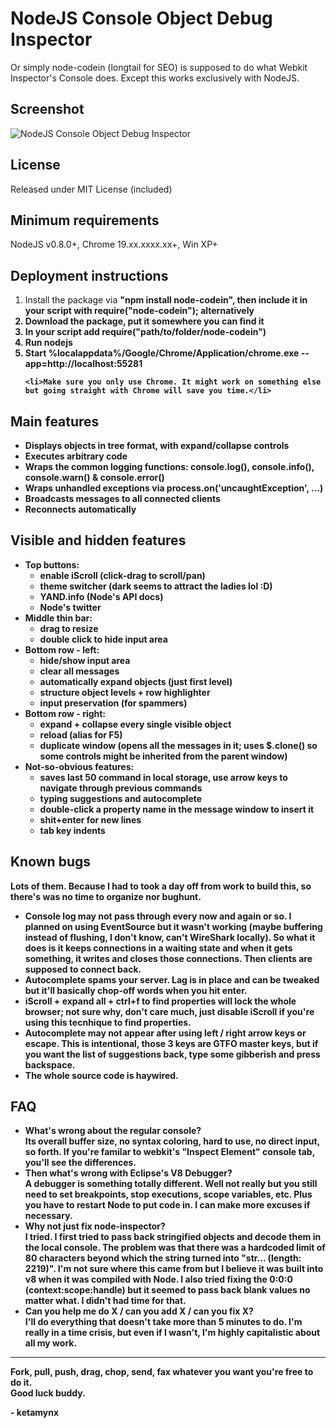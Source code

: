<h1>NodeJS Console Object Debug Inspector </h1>
<p>Or simply node-codein (longtail for SEO) is supposed to do what Webkit Inspector's Console does. Except this works exclusively with NodeJS.</p>
<h2>Screenshot</h2>

<img src="https://github.com/ketamynx/node-codein/raw/master/images/screenshot.png" alt="NodeJS Console Object Debug Inspector" /> 

<h2>License</h2>
<p>Released under MIT License (included)</p>

<h2>Minimum requirements</h2>
<p>NodeJS v0.8.0+, Chrome 19.xx.xxxx.xx+, Win XP+</p>
<h2>Deployment instructions</h2>
<ol>
	<li>Install the package via <b>&quot;npm install node-codein&quot;<b>, then include it in your script with require(&quot;node-codein&quot;); alternatively</li>
	<li>Download the package, put it somewhere you can find it</li>
	<li>In your script add require(&quot;path/to/folder/node-codein&quot;)</li>
	<li>Run nodejs</li>
	<li>Start <b>%localappdata%/Google/Chrome/Application/chrome.exe --app=http://localhost:55281</b></li>
	
	<li>Make sure you only use Chrome. It might work on something else but going straight with Chrome will save you time.</li>
</ol>


<h2>Main features</h2>

<ul>
	<li>Displays objects in tree format, with expand/collapse controls</li>
	<li>Executes arbitrary code</li>
	<li>Wraps the common logging functions: console.log(), console.info(), console.warn() &amp; console.error()</li>
	<li>Wraps unhandled exceptions via process.on('uncaughtException', ...)</li>
	<li>Broadcasts messages to all connected clients</li>
	<li>Reconnects automatically</li>
</ul>
<h2>Visible and hidden features</h2>

<ul>
	<li><b>Top buttons:</b> <ul>
		<li>enable iScroll (click-drag to scroll/pan)
		<li>theme switcher (dark seems to attract the ladies lol :D)		
		<li>YAND.info (Node's API docs) 		
		<li>Node's twitter
		</ul>
	</li>
	<li><b>Middle thin bar: </b>
		<ul>
			<li>drag to resize</li>
			<li>double click to hide input area</li>
		</ul>
	</li>
	<li><b>Bottom row - left: </b>
		<ul>
			<li>hide/show input area</li>
			<li>clear all messages</li>
			<li> automatically expand objects (just first level)</li>
			<li> structure object levels + row highlighter</li>
			<li> input preservation (for spammers)</li>
		</ul>
	</li>
	<li><b>Bottom row - right: </b>
		<ul>
			<li>expand + collapse every single visible object</li>
			<li> reload (alias for F5)</li>
			<li> duplicate window (opens all the messages in it; uses $.clone() so some controls might be inherited from the parent window)</li>
		</ul>
	</li>
	<li><b>Not-so-obvious features:</b>
		<ul>
			<li>saves last 50 command in local storage, use arrow keys to navigate through previous commands</li>
			<li>typing suggestions and autocomplete</li>
			<li>double-click a property name in the message window to insert it</li>
			<li>shit+enter for new lines			</li>
			<li>tab key indents</li>
		</ul>
	</li>
</ul>

<h2>Known bugs</h2>
<p>Lots of them. Because I had to took a day off from work to build this, so there's was no time to organize nor bughunt.</p>

<ul>
	<li>Console  log may not pass through every now and again or so. I planned on using EventSource but it wasn't working (maybe buffering instead of flushing, I don't know, can't WireShark locally). So what it does is it keeps connections in a waiting state and when it gets something, it writes and closes those connections. Then clients are supposed to connect back. </li>
	<li>Autocomplete spams your server. Lag is in place and can be tweaked but it'll basically chop-off words when you hit enter.</li>
	<li>iScroll + expand all + ctrl+f to find properties will lock the whole browser; not sure why, don't care much, just disable iScroll if you're using this tecnhique to find properties.</li>
	<li>Autocomplete may not appear after using left / right arrow keys or escape. This is intentional, those 3 keys are GTFO master keys, but if you want the list of suggestions back, type some gibberish and press backspace.</li>
	<li>The whole source code is haywired.</li>
</ul>

<h2>FAQ</h2>
<ul><li><b>What's wrong about the regular console?</b><br />
	Its overall buffer size, no syntax coloring, hard to use, no direct input, so forth. If you're familar to webkit's &quot;Inspect Element&quot; console tab, you'll see the differences.</li>
	<li><b>Then what's wrong with Eclipse's V8 Debugger?</b><br /> 
		A debugger is something totally different. Well not really but you still need to set breakpoints, stop executions, scope variables, etc. Plus you have to restart Node to put code in. I can make more excuses if necessary.	</li>
	<li><b>Why not just fix node-inspector?</b><br />
		I tried. I first tried to pass back stringified objects and decode them in the local console. The problem was that there was a hardcoded limit of 80 characters beyond which the string turned into &quot;str... (length: 2219)&quot;. I'm not sure where this came from but I believe it was built into v8 when it was compiled with Node. I also tried fixing the 0:0:0 (context:scope:handle) but it seemed to pass back blank values no matter what. I didn't had time for that.</li>
	<li><b>Can you help me do X / can you add X / can you fix X?</b><br />
		I'll do everything that doesn't take more than 5 minutes to do. I'm really in a time crisis, but even if I wasn't, I'm highly capitalistic about all my work. </li>
</ul>

<hr />
<p>Fork, pull, push, drag, chop, send, fax whatever you want you're free to do it.<br />
	Good luck buddy.
</p>
<p>- ketamynx </p>
